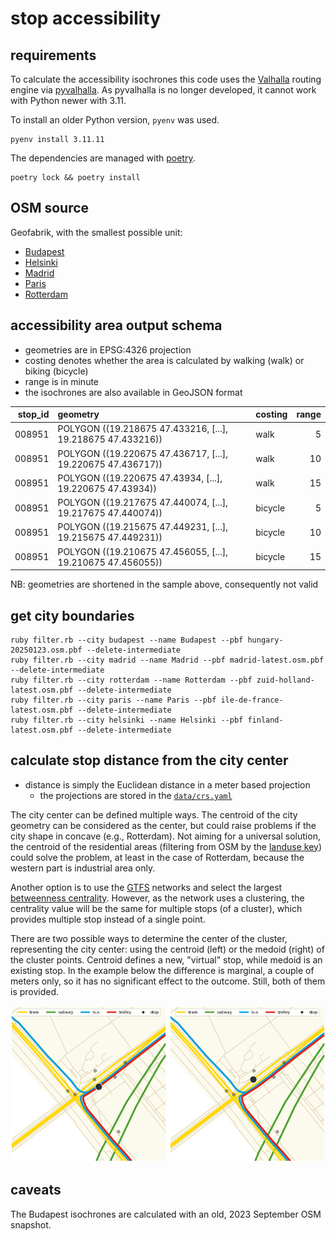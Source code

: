 # stop accessibility

## requirements

To calculate the accessibility isochrones this code uses the [Valhalla](https://github.com/valhalla/valhalla) routing engine via [pyvalhalla](https://github.com/gis-ops/pyvalhalla).
As pyvalhalla is no longer developed, it cannot work with Python newer with 3.11.

To install an older Python version, `pyenv` was used.

```
pyenv install 3.11.11
```

The dependencies are managed with [poetry](https://python-poetry.org/).

```
poetry lock && poetry install
```

## OSM source

Geofabrik, with the smallest possible unit:

- [Budapest](https://download.geofabrik.de/europe/hungary.html)
- [Helsinki](https://download.geofabrik.de/europe/finland.html)
- [Madrid](https://download.geofabrik.de/europe/spain/madrid.html)
- [Paris](https://download.geofabrik.de/europe/france/ile-de-france.html)
- [Rotterdam](https://download.geofabrik.de/europe/netherlands/zuid-holland.html)

## accessibility area output schema

- geometries are in EPSG:4326 projection
- costing denotes whether the area is calculated by walking (walk) or biking (bicycle)
- range is in minute
- the isochrones are also available in GeoJSON format

|   stop_id | geometry                                                    | costing |   range |
|----------:|:------------------------------------------------------------|:--------|--------:|
|    008951 | POLYGON ((19.218675 47.433216, [...], 19.218675 47.433216)) | walk    |       5 |
|    008951 | POLYGON ((19.220675 47.436717, [...], 19.220675 47.436717)) | walk    |      10 |
|    008951 | POLYGON ((19.220675 47.43934,  [...], 19.220675 47.43934))  | walk    |      15 |
|    008951 | POLYGON ((19.217675 47.440074, [...], 19.217675 47.440074)) | bicycle |       5 |
|    008951 | POLYGON ((19.215675 47.449231, [...], 19.215675 47.449231)) | bicycle |      10 |
|    008951 | POLYGON ((19.210675 47.456055, [...], 19.210675 47.456055)) | bicycle |      15 |

NB: geometries are shortened in the sample above, consequently not valid


## get city boundaries

```
ruby filter.rb --city budapest --name Budapest --pbf hungary-20250123.osm.pbf --delete-intermediate
ruby filter.rb --city madrid --name Madrid --pbf madrid-latest.osm.pbf --delete-intermediate
ruby filter.rb --city rotterdam --name Rotterdam --pbf zuid-holland-latest.osm.pbf --delete-intermediate
ruby filter.rb --city paris --name Paris --pbf ile-de-france-latest.osm.pbf --delete-intermediate
ruby filter.rb --city helsinki --name Helsinki --pbf finland-latest.osm.pbf --delete-intermediate
```

## calculate stop distance from the city center

- distance is simply the Euclidean distance in a meter based projection
    - the projections are stored in the [`data/crs.yaml`](data/crs.yaml)

The city center can be defined multiple ways.
The centroid of the city geometry can be considered as the center, but could raise problems if the city shape in concave (e.g., Rotterdam).
Not aiming for a universal solution, the centroid of the residential areas (filtering from OSM by the [landuse key](https://wiki.openstreetmap.org/wiki/Key:landuse)) could solve the problem, at least in the case of Rotterdam, because the western part is industrial area only.

Another option is to use the [GTFS](https://en.wikipedia.org/wiki/GTFS) networks and select the largest [betweenness centrality](https://en.wikipedia.org/wiki/Betweenness_centrality).
However, as the network uses a clustering, the centrality value will be the same for multiple stops (of a cluster), which provides multiple stop instead of a single point.

There are two possible ways to determine the center of the cluster, representing the city center: using the centroid (left) or the medoid (right) of the cluster points.
Centroid defines a new, "virtual" stop, while medoid is an existing stop.
In the example below the difference is marginal, a couple of meters only, so it has no significant effect to the outcome.
Still, both of them is provided.

<img src=".github/fovam_stop_centroid.png" alt="centroid" title="centroid" width="250">
<img src=".github/fovam_stop_medoid.png" alt="medoid" title="medoid" width="250">

 <!-- <figure>
    <img src=".github/fovam_stop_centroid.png" alt="centroid" width="250">
    <figcaption>centroid</figcaption>
</figure>
 <figure>
    <img src=".github/fovam_stop_medoid.png" alt="medoid" width="250">
    <figcaption>medoid</figcaption>
</figure> -->

## caveats

The Budapest isochrones are calculated with an old, 2023 September OSM snapshot.
<!-- As this code uses a precompiled Valhalla network from an old, 2023 September OSM snapshot. -->
